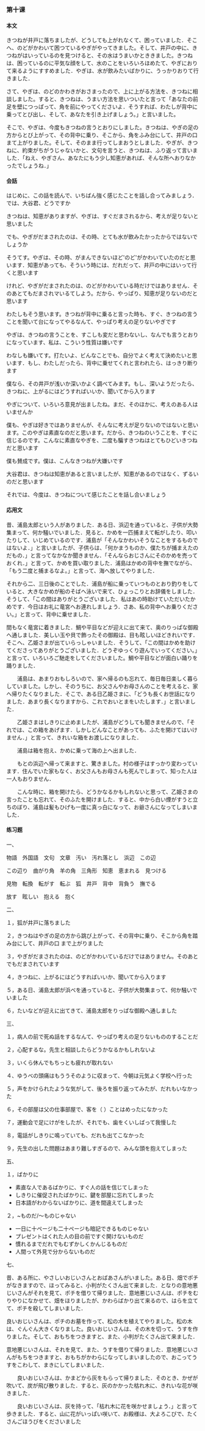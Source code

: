 ### 第十课

#### 本文

​		きつねが井戸に落ちましたが、どうしても上がれなくて、困っていました．そこへ、のどがかわいて困つているやぎがやってきました。そして、井戸の中に、きつねがはいっているのを見つけると、その水はうまいかとききました。きつねは、困っているのに平気な顔をして、水のことをいろいろほめたて、やぎにおりて来るようにすすめました．やぎは、水が飲みたいばかりに、うっかりおりて行きました．

​		さて、やぎは、のどのかわきがおさまったので、上に上がる方法を、きつねに相談しました。すると、きつねは、うまい方法を思いついたと言って「あなたの前足を壁につっぱって、角を前にやってくださいよ．そうすれば、わたしが背中に乗ってとび出し、そして、あなたを引き上げましょう。」と言いました。

​		そこで、やぎは、今度もきつねの言うとおりにしました。きつねは、やぎの足の方からとび上がって、その背中に乗り、そこから、角をふみ台にして、井戸の口まて上がりました。そして、そのまま行ってしまおうとしました．やぎが、きつねに、約束がちがうじゃないかと、文句を言うと、きつねは、ふり返って言いました．「ねえ、やぎさん、あなたにもう少し知恵があれば、そんな所へおりなかったでしょうね．」



#### 会話

はじめに、この話を読んで、いちばん強く感じたことを話し合ってみましょう．では、大谷君、どうですか

きつねは、知恵がありますが、やぎは、すぐだまされるから、考えが足りないと思いました

でも、やぎがだまされたのは、その時、とても水が飲みたかったからではないでしょうか

そうてす。やぎは、その時、がまんできないほど'のど'がかわいていたのだと思います．知恵があっても、そういう時には、だれだって、井戸の中にはいって行くと思います

けれど、やぎがだまされたのは、のどがかわいている時だけではありません．そのあとてもだまされマいるてしよう。だから、やっぱり、知恵が足りないのだと思います

わたしもそう思います。きつねが背中に乗ると言った時も、すぐ、きつねの言うことを聞いて台になってやるなんて、やっぱり考えの足りないやぎです

やぎは、きつねの言うことを、すこしも変だと思わないし、なんでも言うとおりになっています、私は、こういう性質は嫌いです

わなしも嫌いてす。打たいよ、ビんなことでも、自分でよく考えて決めたいと思います．もし、わたしだったら、背中に乗せてくれと言われたら、はっきり断ります

僕なら、その井戸が浅いか深いかよく調べてみます。もし、深いようだったら、きつねに、上がるにはどうすればいいか、聞いてから入ります

やぎについて、いろいろ意見が出ましたね。まだ、そのほかに、考えのある人はいませんか

僕も、やぎは好きではありませんが、そんなに考えが足りないのではないと思います。このやぎは素直なのだと思います。だから、きつねのいうことを、すぐに信じるのです。こんなに素直なやぎを、二度も騙すきつねはとてもひどいきつねだと思います

僕も賛成です。僕は、こんなきつねが大嫌いです

大谷君は、きつねは知恵があると言いましたが、知恵があるのではなく、ずるいのだと思います

それでは、今度は、きつねについて感じたことを話し合いましょう



#### 応用文

​		昔、浦島太郎という人がありました．ある日、浜辺を通っていると、子供が大勢集まって、何か騒いでいました．見ると、かめを一匹捕まえて転がしたり、叩いたりして、いじめているのです．浦島が「そんなかわいそうなことをするものではないよ．」と言いましたが、子供らは、「何かまうものか、僕たちが捕まえたのだもの．」と言ってなかなか聞きません．「そんならおじさんにそのかめを売っておくれ．」と言って、かめを買い取りました．浦島はかめの背中を撫でながら、「もう二度と捕まるなよ。」と言って、海へ放してやりました．

​		それから二、三日後のことでした．浦島が船に乗っていつものとおり釣りをしていると、大きなかめが船のそばへ泳いで来て、ひょっこりとお辞儀をしました．そうして、「この間はありがとうございました．私はあの時助けていただいたかめです．今日はお礼に竜宮へお連れしましょう．さあ、私の背中へお乗りください。」と言って、背中に乗せました．

​		間もなく竜宮に着きました．鯛や平目などが迎えに出て来て、奥のりっぱな御殿へ通しました．美しい玉や貝で飾ったその御殿は、目も眩しいほどきれいです．そこへ、乙姫さまが出ていらっしゃいました．そうして、「この間はかめを助けてくださってありがとうございました．どうぞゆっくり遊んでいってください。」と言って、いろいろご馳走をしてくださいました。鯛や平目などが面白い踊りを踊りました． 

　　浦島は、あまりおもしろいので、家へ帰るのも忘れて、毎日毎日楽しく暮らしていました。しかし、そのうちに、お父さんやお母さんのことを考えると、家へ帰りたくなりました．そこで、ある日乙姫さまに、「どうも長くお世話になりました．あまり長くなりますから、これでおいとまをいたします．」と言いました．

　　乙姫さまはしきりに止めましたが、浦島がどうしても聞きませんので、「それでは、この箱をあげます．しかしどんなことがあっても、ふたを開けてはいけません．」と言って、きれいな箱をお渡しになりました．

　　浦島は箱を抱え、かめに乗って海の上へ出ました．

　　もとの浜辺へ帰って来ますと、驚きました。村の様子はすっかり変わっています．住んでいた家もなく、お父さんもお母さんも死んでしまって、知った人は一人もおりません．

　　こんな時に、箱を開けたら、どうかなるかもしれないと思って、乙姫さまの言ったことも忘れて、そのふたを開けました．すると、中から白い煙がすうと立ちのぼり、浦島は髪もひげも一度に真っ白になって、お爺さんになってしまいました．



#### 练习题

一、

物語　外国語　文句　文章　汚い　汚れ落とし　浜辺　この辺

この辺り　曲がり角　羊の角　三角形　知恵　恵まれる　見つける

見物　転換　転がす　転ぶ　狐　井戸　背中　背負う　撫でる

放す　眩しい　抱える　抱く



二、

１，狐が井戸に落ちました

２，きつねはやぎの足の方から跳び上がって、その背中に乗り、そこから角を踏み台にして、井戸の口 まで上がりました

３，やぎがだまされたのは、のどがかわいているだけではありません。そのあとでもだまされています

４，きつねに、上がるにはどうすればいいか、聞いてから入ります

５，ある日、浦島太郎が浜べを通っていると、子供が大勢集まって、何か騒いでいました

６，たいなどが迎えに出てきて、浦島太郎をりっぱな御殿へ通しました



三、

１，病人の前で死ぬ話をするなんて、やっぱり考えの足りないもののすることだ

２，心配するな。先生と相談したらどうかなるかもしれないよ

３，いくら休んでもちっとも疲れが取れない

４、ゆうべの頭痛はもううそのように収まって、今朝は元気よく学校へ行った

５，声をかけられたような気がして、後ろを振り返ってみたが、だれもいなかった

６，その部屋は父の仕事部屋で、客を（ ）ことはめったになかった

７，運動会で足にけがをしたが、それでも、歯をくいしばって我慢した

８，電話がしきりに鳴っていても、だれも出てこなかった

９，先生の出した問題はあまり難しすぎるので、みんな頭を抱えてしまった



五、

１，ばかりに

+ 素直な人であるばかりに、すぐ人の話を信じてしまった
+ しきりに催促されたばかりに、鍵を部屋に忘れてしまった
+ 日本語がわからないばかりに、道を間違えてしまった

２，~ものだ/～ものじゃない

+ 一日に十ページも二十ページも暗記できるものじゃない
+ プレゼントはくれた人の目の前ですぐ開けないものだ
+ 慣れるまでだれでもむずかしくかんじるものだ
+ 人間って外見で分からないものだ



七、

​	昔、ある所に、やさしいおじいさんとおばあさんがいました。ある日、畑でポチがなきますので、ほってみると、小判がたくさん出て来ました．となりの意地悪じいさんがそれを見て、ポチを借りて帰りました．意地悪じいさんは、ポチをむりやりになかせて、畑をほりましたが、かわらばかり出て来るので、はらを立てて、ポチを殺してしまいました．

​		良いおじいさんは、ポチのお墓を作って、松の木を植えてやりました。松の木は、ぐんぐん大きくなりました。良いおじいさんは、その木を切って、うすを作りました。そして、おもちをつきますと、また、小判がたくさん出て来ました．

​		意地悪じいさんは、それを見て、また、うすを借りて帰りました．意地悪じいさんがもちをつきますと、おもちがかわらになってしまいましたので、おこってうすをこわして、まきにしてしまいました．

　　良いおじいさんは、かまどから灰をもらって帰りました．そのとき、かぜが吹いて、炭が飛び散りました．すると、灰のかかった枯れ木に、きれいな花が咲きました．

　　良いおじいさんは、灰を持って、「枯れ木に花を咲かせましょう．」と言って歩きました．すると、山に花がいっぱい咲いて、お殿様は、大よろこびで、たくさんごほうびをくださいました
